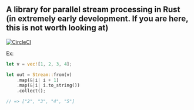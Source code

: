 ## A library for parallel stream processing in Rust (in extremely early development. If you are here, this is not worth looking at)

[![CircleCI](https://circleci.com/gh/bunker-inspector/metro.svg?style=svg)](https://circleci.com/gh/bunker-inspector/metro)

Ex:
```rust
let v = vec![1, 2, 3, 4];

let out = Stream::from(v)
    .map(&|i| i + 1)
    .map(&|i| i.to_string())
    .collect();

// => ["2", "3", "4", "5"]
```

